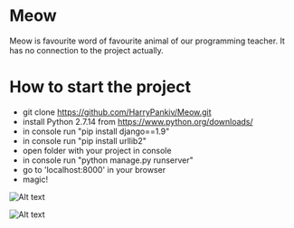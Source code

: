 # Meow
Meow is favourite word of favourite animal of our programming teacher. It has no connection to the project actually.

# How to start the project

  - git clone https://github.com/HarryPankiv/Meow.git
  - install Python 2.7.14 from https://www.python.org/downloads/
  - in console run "pip install django==1.9"
  - in console run "pip install urllib2"
  - open folder with your project in console
  - in console run "python manage.py runserver"
  - go to 'localhost:8000' in your browser
  - magic!

![Alt text](https://i.imgur.com/1viiSFy.jpg "Optional title")

![Alt text](https://i.imgur.com/J0m8mQ5.jpg "Optional title")
